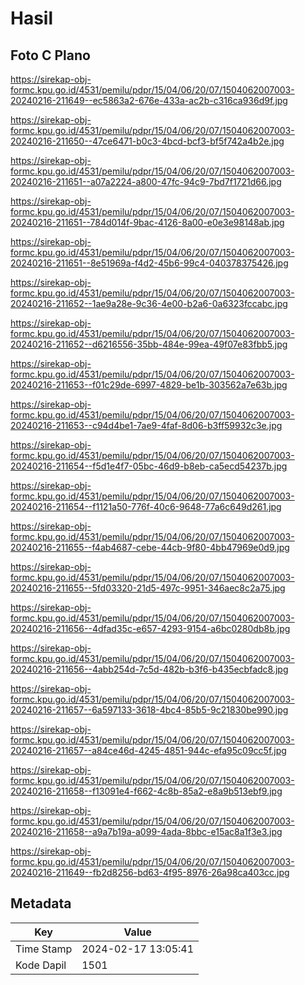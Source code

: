 # Hasil

## Foto C Plano

https://sirekap-obj-formc.kpu.go.id/4531/pemilu/pdpr/15/04/06/20/07/1504062007003-20240216-211649--ec5863a2-676e-433a-ac2b-c316ca936d9f.jpg

https://sirekap-obj-formc.kpu.go.id/4531/pemilu/pdpr/15/04/06/20/07/1504062007003-20240216-211650--47ce6471-b0c3-4bcd-bcf3-bf5f742a4b2e.jpg

https://sirekap-obj-formc.kpu.go.id/4531/pemilu/pdpr/15/04/06/20/07/1504062007003-20240216-211651--a07a2224-a800-47fc-94c9-7bd7f1721d66.jpg

https://sirekap-obj-formc.kpu.go.id/4531/pemilu/pdpr/15/04/06/20/07/1504062007003-20240216-211651--784d014f-9bac-4126-8a00-e0e3e98148ab.jpg

https://sirekap-obj-formc.kpu.go.id/4531/pemilu/pdpr/15/04/06/20/07/1504062007003-20240216-211651--8e51969a-f4d2-45b6-99c4-040378375426.jpg

https://sirekap-obj-formc.kpu.go.id/4531/pemilu/pdpr/15/04/06/20/07/1504062007003-20240216-211652--1ae9a28e-9c36-4e00-b2a6-0a6323fccabc.jpg

https://sirekap-obj-formc.kpu.go.id/4531/pemilu/pdpr/15/04/06/20/07/1504062007003-20240216-211652--d6216556-35bb-484e-99ea-49f07e83fbb5.jpg

https://sirekap-obj-formc.kpu.go.id/4531/pemilu/pdpr/15/04/06/20/07/1504062007003-20240216-211653--f01c29de-6997-4829-be1b-303562a7e63b.jpg

https://sirekap-obj-formc.kpu.go.id/4531/pemilu/pdpr/15/04/06/20/07/1504062007003-20240216-211653--c94d4be1-7ae9-4faf-8d06-b3ff59932c3e.jpg

https://sirekap-obj-formc.kpu.go.id/4531/pemilu/pdpr/15/04/06/20/07/1504062007003-20240216-211654--f5d1e4f7-05bc-46d9-b8eb-ca5ecd54237b.jpg

https://sirekap-obj-formc.kpu.go.id/4531/pemilu/pdpr/15/04/06/20/07/1504062007003-20240216-211654--f1121a50-776f-40c6-9648-77a6c649d261.jpg

https://sirekap-obj-formc.kpu.go.id/4531/pemilu/pdpr/15/04/06/20/07/1504062007003-20240216-211655--f4ab4687-cebe-44cb-9f80-4bb47969e0d9.jpg

https://sirekap-obj-formc.kpu.go.id/4531/pemilu/pdpr/15/04/06/20/07/1504062007003-20240216-211655--5fd03320-21d5-497c-9951-346aec8c2a75.jpg

https://sirekap-obj-formc.kpu.go.id/4531/pemilu/pdpr/15/04/06/20/07/1504062007003-20240216-211656--4dfad35c-e657-4293-9154-a6bc0280db8b.jpg

https://sirekap-obj-formc.kpu.go.id/4531/pemilu/pdpr/15/04/06/20/07/1504062007003-20240216-211656--4abb254d-7c5d-482b-b3f6-b435ecbfadc8.jpg

https://sirekap-obj-formc.kpu.go.id/4531/pemilu/pdpr/15/04/06/20/07/1504062007003-20240216-211657--6a597133-3618-4bc4-85b5-9c21830be990.jpg

https://sirekap-obj-formc.kpu.go.id/4531/pemilu/pdpr/15/04/06/20/07/1504062007003-20240216-211657--a84ce46d-4245-4851-944c-efa95c09cc5f.jpg

https://sirekap-obj-formc.kpu.go.id/4531/pemilu/pdpr/15/04/06/20/07/1504062007003-20240216-211658--f13091e4-f662-4c8b-85a2-e8a9b513ebf9.jpg

https://sirekap-obj-formc.kpu.go.id/4531/pemilu/pdpr/15/04/06/20/07/1504062007003-20240216-211658--a9a7b19a-a099-4ada-8bbc-e15ac8a1f3e3.jpg

https://sirekap-obj-formc.kpu.go.id/4531/pemilu/pdpr/15/04/06/20/07/1504062007003-20240216-211649--fb2d8256-bd63-4f95-8976-26a98ca403cc.jpg


## Metadata

| Key        | Value               |
| ---------- | ------------------- |
| Time Stamp | 2024-02-17 13:05:41 |
| Kode Dapil | 1501                |



